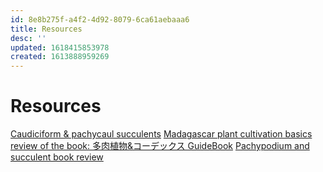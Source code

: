 ```yaml
---
id: 8e8b275f-a4f2-4d92-8079-6ca61aebaaa6
title: Resources
desc: ''
updated: 1618415853978
created: 1613888959269
---
```


# Resources

[Caudiciform & pachycaul succulents](https://openlibrary.org/books/OL2255192M/Caudiciform_pachycaul_succulents?fbclid=IwAR1oM8QQNkrUfOwZwiMrvfg7MKWX8qD8ENbd_94dB7vkDElTW1qIdK82WE4)
[Madagascar plant cultivation basics](https://sabotenauction.blogspot.com/p/blog-page_4.html)
[review of the book: 多肉植物&コーデックス GuideBook](https://botanicalog.net/archives/9890)
[Pachypodium and succulent book review](https://inuairon.com/pachypodium-agave-recommend-books/)
